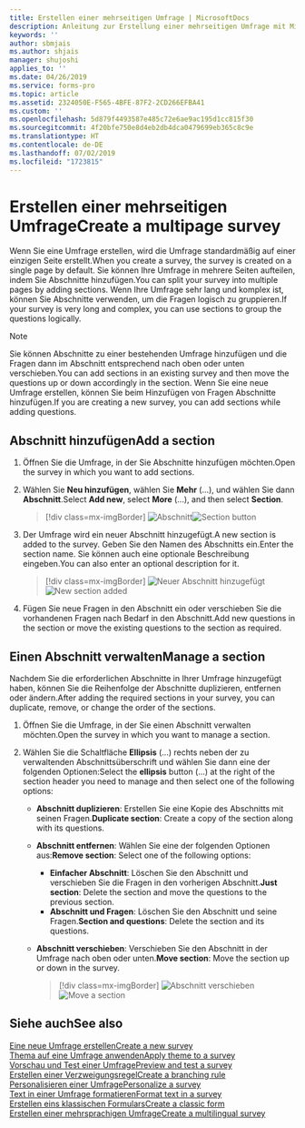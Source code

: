 ```yaml
---
title: Erstellen einer mehrseitigen Umfrage | MicrosoftDocs
description: Anleitung zur Erstellung einer mehrseitigen Umfrage mit Microsoft Forms Pro.
keywords: ''
author: sbmjais
ms.author: shjais
manager: shujoshi
applies_to: ''
ms.date: 04/26/2019
ms.service: forms-pro
ms.topic: article
ms.assetid: 2324050E-F565-4BFE-87F2-2CD266EFBA41
ms.custom: ''
ms.openlocfilehash: 5d879f4493587e485c72e6ae9ac195d1cc815f30
ms.sourcegitcommit: 4f20bfe750e8d4eb2db4dca0479699eb365c8c9e
ms.translationtype: HT
ms.contentlocale: de-DE
ms.lasthandoff: 07/02/2019
ms.locfileid: "1723815"
---
```

# <a name="create-a-multipage-survey"></a><span data-ttu-id="9e00f-103">Erstellen einer mehrseitigen Umfrage</span><span class="sxs-lookup"><span data-stu-id="9e00f-103">Create a multipage survey</span></span>



<span data-ttu-id="9e00f-104">Wenn Sie eine Umfrage erstellen, wird die Umfrage standardmäßig auf einer einzigen Seite erstellt.</span><span class="sxs-lookup"><span data-stu-id="9e00f-104">When you create a survey, the survey is created on a single page by default.</span></span> <span data-ttu-id="9e00f-105">Sie können Ihre Umfrage in mehrere Seiten aufteilen, indem Sie Abschnitte hinzufügen.</span><span class="sxs-lookup"><span data-stu-id="9e00f-105">You can split your survey into multiple pages by adding sections.</span></span> <span data-ttu-id="9e00f-106">Wenn Ihre Umfrage sehr lang und komplex ist, können Sie Abschnitte verwenden, um die Fragen logisch zu gruppieren.</span><span class="sxs-lookup"><span data-stu-id="9e00f-106">If your survey is very long and complex, you can use sections to group the questions logically.</span></span>

> [!NOTE]
> <span data-ttu-id="9e00f-107">Sie können Abschnitte zu einer bestehenden Umfrage hinzufügen und die Fragen dann im Abschnitt entsprechend nach oben oder unten verschieben.</span><span class="sxs-lookup"><span data-stu-id="9e00f-107">You can add sections in an existing survey and then move the questions up or down accordingly in the section.</span></span> <span data-ttu-id="9e00f-108">Wenn Sie eine neue Umfrage erstellen, können Sie beim Hinzufügen von Fragen Abschnitte hinzufügen.</span><span class="sxs-lookup"><span data-stu-id="9e00f-108">If you are creating a new survey, you can add sections while adding questions.</span></span>

## <a name="add-a-section"></a><span data-ttu-id="9e00f-109">Abschnitt hinzufügen</span><span class="sxs-lookup"><span data-stu-id="9e00f-109">Add a section</span></span>

1.  <span data-ttu-id="9e00f-110">Öffnen Sie die Umfrage, in der Sie Abschnitte hinzufügen möchten.</span><span class="sxs-lookup"><span data-stu-id="9e00f-110">Open the survey in which you want to add sections.</span></span>

2.  <span data-ttu-id="9e00f-111">Wählen Sie **Neu hinzufügen**, wählen Sie **Mehr** (...), und wählen Sie dann **Abschnitt**.</span><span class="sxs-lookup"><span data-stu-id="9e00f-111">Select **Add new**, select **More** (...), and then select **Section**.</span></span>

    > [!div class=mx-imgBorder]
    > <span data-ttu-id="9e00f-112">![Abschnitt](media/section-button.png "Abschnitt")</span><span class="sxs-lookup"><span data-stu-id="9e00f-112">![Section button](media/section-button.png "Section button")</span></span> 

3.  <span data-ttu-id="9e00f-113">Der Umfrage wird ein neuer Abschnitt hinzugefügt.</span><span class="sxs-lookup"><span data-stu-id="9e00f-113">A new section is added to the survey.</span></span> <span data-ttu-id="9e00f-114">Geben Sie den Namen des Abschnitts ein.</span><span class="sxs-lookup"><span data-stu-id="9e00f-114">Enter the section name.</span></span> <span data-ttu-id="9e00f-115">Sie können auch eine optionale Beschreibung eingeben.</span><span class="sxs-lookup"><span data-stu-id="9e00f-115">You can also enter an optional description for it.</span></span>

    > [!div class=mx-imgBorder]
    > <span data-ttu-id="9e00f-116">![Neuer Abschnitt hinzugefügt](media/section-name.png "Neuer Abschnitt hinzugefügt")</span><span class="sxs-lookup"><span data-stu-id="9e00f-116">![New section added](media/section-name.png "New section added")</span></span>

4.  <span data-ttu-id="9e00f-117">Fügen Sie neue Fragen in den Abschnitt ein oder verschieben Sie die vorhandenen Fragen nach Bedarf in den Abschnitt.</span><span class="sxs-lookup"><span data-stu-id="9e00f-117">Add new questions in the section or move the existing questions to the section as required.</span></span>

## <a name="manage-a-section"></a><span data-ttu-id="9e00f-118">Einen Abschnitt verwalten</span><span class="sxs-lookup"><span data-stu-id="9e00f-118">Manage a section</span></span>

<span data-ttu-id="9e00f-119">Nachdem Sie die erforderlichen Abschnitte in Ihrer Umfrage hinzugefügt haben, können Sie die Reihenfolge der Abschnitte duplizieren, entfernen oder ändern.</span><span class="sxs-lookup"><span data-stu-id="9e00f-119">After adding the required sections in your survey, you can duplicate, remove, or change the order of the sections.</span></span>

1.  <span data-ttu-id="9e00f-120">Öffnen Sie die Umfrage, in der Sie einen Abschnitt verwalten möchten.</span><span class="sxs-lookup"><span data-stu-id="9e00f-120">Open the survey in which you want to manage a section.</span></span>

2.  <span data-ttu-id="9e00f-121">Wählen Sie die Schaltfläche **Ellipsis** (...) rechts neben der zu verwaltenden Abschnittsüberschrift und wählen Sie dann eine der folgenden Optionen:</span><span class="sxs-lookup"><span data-stu-id="9e00f-121">Select the **ellipsis** button (...) at the right of the section header you need to manage and then select one of the following options:</span></span>

    - <span data-ttu-id="9e00f-122">**Abschnitt duplizieren**: Erstellen Sie eine Kopie des Abschnitts mit seinen Fragen.</span><span class="sxs-lookup"><span data-stu-id="9e00f-122">**Duplicate section**: Create a copy of the section along with its questions.</span></span>
    - <span data-ttu-id="9e00f-123">**Abschnitt entfernen**: Wählen Sie eine der folgenden Optionen aus:</span><span class="sxs-lookup"><span data-stu-id="9e00f-123">**Remove section**: Select one of the following options:</span></span>
        - <span data-ttu-id="9e00f-124">**Einfacher Abschnitt**: Löschen Sie den Abschnitt und verschieben Sie die Fragen in den vorherigen Abschnitt.</span><span class="sxs-lookup"><span data-stu-id="9e00f-124">**Just section**: Delete the section and move the questions to the previous section.</span></span>
        - <span data-ttu-id="9e00f-125">**Abschnitt und Fragen**: Löschen Sie den Abschnitt und seine Fragen.</span><span class="sxs-lookup"><span data-stu-id="9e00f-125">**Section and questions**: Delete the section and its questions.</span></span>
    - <span data-ttu-id="9e00f-126">**Abschnitt verschieben**: Verschieben Sie den Abschnitt in der Umfrage nach oben oder unten.</span><span class="sxs-lookup"><span data-stu-id="9e00f-126">**Move section**: Move the section up or down in the survey.</span></span>
        
        > [!div class=mx-imgBorder]
        > <span data-ttu-id="9e00f-127">![Abschnitt verschieben](media/move-section.png "Abschnitt verschieben")</span><span class="sxs-lookup"><span data-stu-id="9e00f-127">![Move a section](media/move-section.png "Move a section")</span></span>

## <a name="see-also"></a><span data-ttu-id="9e00f-128">Siehe auch</span><span class="sxs-lookup"><span data-stu-id="9e00f-128">See also</span></span>

[<span data-ttu-id="9e00f-129">Eine neue Umfrage erstellen</span><span class="sxs-lookup"><span data-stu-id="9e00f-129">Create a new survey</span></span>](create-new-survey.md)<br>
[<span data-ttu-id="9e00f-130">Thema auf eine Umfrage anwenden</span><span class="sxs-lookup"><span data-stu-id="9e00f-130">Apply theme to a survey</span></span>](apply-theme.md)<br>
[<span data-ttu-id="9e00f-131">Vorschau und Test einer Umfrage</span><span class="sxs-lookup"><span data-stu-id="9e00f-131">Preview and test a survey</span></span>](preview-test-survey.md)<br>
[<span data-ttu-id="9e00f-132">Erstellen einer Verzweigungsregel</span><span class="sxs-lookup"><span data-stu-id="9e00f-132">Create a branching rule</span></span>](create-branching-rule.md)<br>
[<span data-ttu-id="9e00f-133">Personalisieren einer Umfrage</span><span class="sxs-lookup"><span data-stu-id="9e00f-133">Personalize a survey</span></span>](personalize-survey.md)<br>
[<span data-ttu-id="9e00f-134">Text in einer Umfrage formatieren</span><span class="sxs-lookup"><span data-stu-id="9e00f-134">Format text in a survey</span></span>](survey-text-format.md)<br>
[<span data-ttu-id="9e00f-135">Erstellen eins klassischen Formulars</span><span class="sxs-lookup"><span data-stu-id="9e00f-135">Create a classic form</span></span>](create-classic-form.md)<br>
[<span data-ttu-id="9e00f-136">Erstellen einer mehrsprachigen Umfrage</span><span class="sxs-lookup"><span data-stu-id="9e00f-136">Create a multilingual survey</span></span>](create-multilingual-survey.md)

